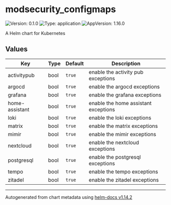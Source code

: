 # modsecurity_configmaps

![Version: 0.1.0](https://img.shields.io/badge/Version-0.1.0-informational?style=flat-square) ![Type: application](https://img.shields.io/badge/Type-application-informational?style=flat-square) ![AppVersion: 1.16.0](https://img.shields.io/badge/AppVersion-1.16.0-informational?style=flat-square)

A Helm chart for Kubernetes

## Values

| Key | Type | Default | Description |
|-----|------|---------|-------------|
| activitypub | bool | `true` | enable the activity pub exceptions |
| argocd | bool | `true` | enable the argocd exceptions |
| grafana | bool | `true` | enable the grafana exceptions |
| home-assistant | bool | `true` | enable the home assistant exceptions |
| loki | bool | `true` | enable the loki exceptions |
| matrix | bool | `true` | enable the matrix exceptions |
| mimir | bool | `true` | enable the mimir exceptions |
| nextcloud | bool | `true` | enable the nextcloud exceptions |
| postgresql | bool | `true` | enable the postgresql exceptions |
| tempo | bool | `true` | enable the tempo exceptions |
| zitadel | bool | `true` | enable the zitadel exceptions |

----------------------------------------------
Autogenerated from chart metadata using [helm-docs v1.14.2](https://github.com/norwoodj/helm-docs/releases/v1.14.2)
